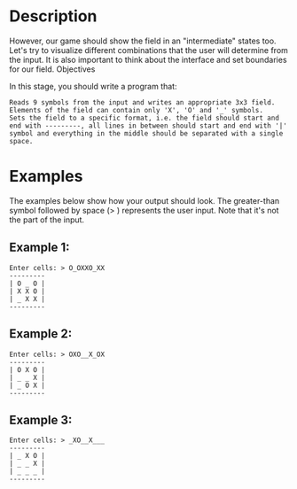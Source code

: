 # Description

However, our game should show the field in an "intermediate" states too. Let's try to visualize different combinations that the user will determine from the input. It is also important to think about the interface and set boundaries for our field.
Objectives

In this stage, you should write a program that:

    Reads 9 symbols from the input and writes an appropriate 3x3 field. Elements of the field can contain only 'X', 'O' and '_' symbols.
    Sets the field to a specific format, i.e. the field should start and end with ---------, all lines in between should start and end with '|' symbol and everything in the middle should be separated with a single space.

# Examples

The examples below show how your output should look.
The greater-than symbol followed by space (> ) represents the user input. Note that it's not the part of the input.

## Example 1:

    Enter cells: > O_OXXO_XX
    ---------
    | O _ O |
    | X X O |
    | _ X X |
    ---------

## Example 2:

    Enter cells: > OXO__X_OX
    ---------
    | O X O |
    | _ _ X |
    | _ O X |
    ---------

## Example 3:

    Enter cells: > _XO__X___
    ---------
    | _ X O |
    | _ _ X |
    | _ _ _ |
    ---------